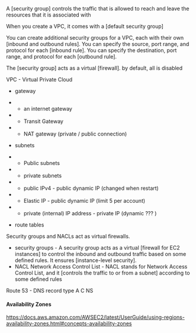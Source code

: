 A [security group] controls the traffic that is allowed to reach and leave the resources that it is associated with

When you create a VPC, it comes with a [default security group]

You can create additional security groups for a VPC, each with their own [inbound and outbound rules]. 
You can specify the source, port range, and protocol for each [inbound rule]. 
You can specify the destination, port range, and protocol for each [outbound rule].

The [security group] acts as a virtual [firewall].
by default, all is disabled

VPC - Virtual Private Cloud
* gateway
* * an internet gateway
* * Transit Gateway
* * NAT gateway (private / public connection)


* subnets
* * Public subnets
* * private subnets

* * public IPv4 - public dynamic IP (changed when restart)
* * Elastic IP  - public dynamic IP (limit 5 per account)
* * private (internal) IP address - private IP (dynamic ??? )

* route tables

Security groups and NACLs act as virtual firewalls.
* security groups - A security group acts as a virtual [firewall for EC2 instances] to control the inbound and outbound traffic based on some defined rules. 
    It ensures [instance-level security].
* NACL Network Access Control List - NACL stands for Network Access Control List, 
  and it [controls the traffic to or from a subnet] according to some defined rules

Route 53 - DNS
    record type
        A
        C
        NS

#### Availability Zones

https://docs.aws.amazon.com/AWSEC2/latest/UserGuide/using-regions-availability-zones.html#concepts-availability-zones